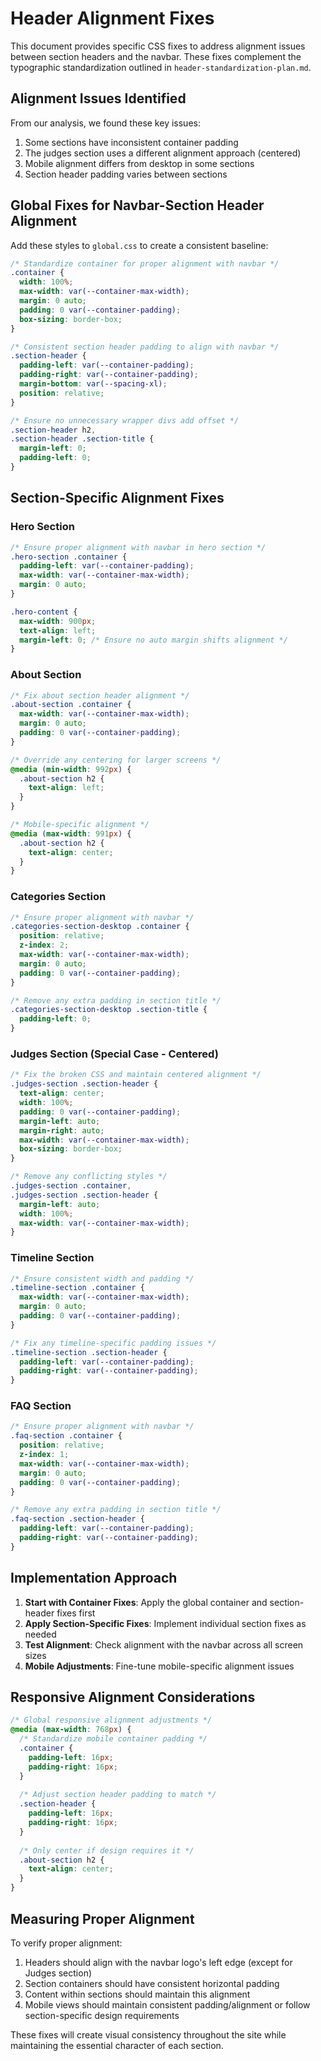 # Header Alignment Fixes

This document provides specific CSS fixes to address alignment issues between section headers and the navbar. These fixes complement the typographic standardization outlined in `header-standardization-plan.md`.

## Alignment Issues Identified

From our analysis, we found these key issues:

1. Some sections have inconsistent container padding
2. The judges section uses a different alignment approach (centered)
3. Mobile alignment differs from desktop in some sections
4. Section header padding varies between sections

## Global Fixes for Navbar-Section Header Alignment

Add these styles to `global.css` to create a consistent baseline:

```css
/* Standardize container for proper alignment with navbar */
.container {
  width: 100%;
  max-width: var(--container-max-width);
  margin: 0 auto;
  padding: 0 var(--container-padding);
  box-sizing: border-box;
}

/* Consistent section header padding to align with navbar */
.section-header {
  padding-left: var(--container-padding);
  padding-right: var(--container-padding);
  margin-bottom: var(--spacing-xl);
  position: relative;
}

/* Ensure no unnecessary wrapper divs add offset */
.section-header h2,
.section-header .section-title {
  margin-left: 0;
  padding-left: 0;
}
```

## Section-Specific Alignment Fixes

### Hero Section

```css
/* Ensure proper alignment with navbar in hero section */
.hero-section .container {
  padding-left: var(--container-padding);
  max-width: var(--container-max-width);
  margin: 0 auto;
}

.hero-content {
  max-width: 900px;
  text-align: left;
  margin-left: 0; /* Ensure no auto margin shifts alignment */
}
```

### About Section

```css
/* Fix about section header alignment */
.about-section .container {
  max-width: var(--container-max-width);
  margin: 0 auto;
  padding: 0 var(--container-padding);
}

/* Override any centering for larger screens */
@media (min-width: 992px) {
  .about-section h2 {
    text-align: left;
  }
}

/* Mobile-specific alignment */
@media (max-width: 991px) {
  .about-section h2 {
    text-align: center;
  }
}
```

### Categories Section

```css
/* Ensure proper alignment with navbar */
.categories-section-desktop .container {
  position: relative;
  z-index: 2;
  max-width: var(--container-max-width);
  margin: 0 auto;
  padding: 0 var(--container-padding);
}

/* Remove any extra padding in section title */
.categories-section-desktop .section-title {
  padding-left: 0;
}
```

### Judges Section (Special Case - Centered)

```css
/* Fix the broken CSS and maintain centered alignment */
.judges-section .section-header {
  text-align: center;
  width: 100%;
  padding: 0 var(--container-padding);
  margin-left: auto;
  margin-right: auto;
  max-width: var(--container-max-width);
  box-sizing: border-box;
}

/* Remove any conflicting styles */
.judges-section .container,
.judges-section .section-header {
  margin-left: auto;
  width: 100%;
  max-width: var(--container-max-width);
}
```

### Timeline Section

```css
/* Ensure consistent width and padding */
.timeline-section .container {
  max-width: var(--container-max-width);
  margin: 0 auto;
  padding: 0 var(--container-padding);
}

/* Fix any timeline-specific padding issues */
.timeline-section .section-header {
  padding-left: var(--container-padding);
  padding-right: var(--container-padding);
}
```

### FAQ Section

```css
/* Ensure proper alignment with navbar */
.faq-section .container {
  position: relative;
  z-index: 1;
  max-width: var(--container-max-width);
  margin: 0 auto;
  padding: 0 var(--container-padding);
}

/* Remove any extra padding in section title */
.faq-section .section-header {
  padding-left: var(--container-padding);
  padding-right: var(--container-padding);
}
```

## Implementation Approach

1. **Start with Container Fixes**: Apply the global container and section-header fixes first
2. **Apply Section-Specific Fixes**: Implement individual section fixes as needed
3. **Test Alignment**: Check alignment with the navbar across all screen sizes
4. **Mobile Adjustments**: Fine-tune mobile-specific alignment issues

## Responsive Alignment Considerations

```css
/* Global responsive alignment adjustments */
@media (max-width: 768px) {
  /* Standardize mobile container padding */
  .container {
    padding-left: 16px;
    padding-right: 16px;
  }
  
  /* Adjust section header padding to match */
  .section-header {
    padding-left: 16px;
    padding-right: 16px;
  }
  
  /* Only center if design requires it */
  .about-section h2 {
    text-align: center;
  }
}
```

## Measuring Proper Alignment

To verify proper alignment:

1. Headers should align with the navbar logo's left edge (except for Judges section)
2. Section containers should have consistent horizontal padding
3. Content within sections should maintain this alignment
4. Mobile views should maintain consistent padding/alignment or follow section-specific design requirements

These fixes will create visual consistency throughout the site while maintaining the essential character of each section.